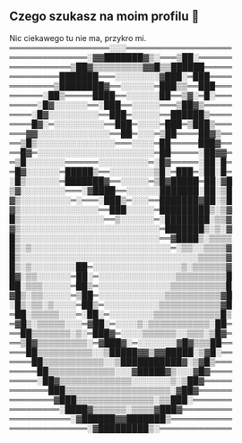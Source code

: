 ## Czego szukasz na moim profilu 🤨

Nic ciekawego tu nie ma, przykro mi.
══════════════════░░░═══════════════════
══════════════░▓▓███████▓▒░═══▒██░══════
═══════════▒██▓▒▒▒▒▒▒▒▒▒▓▓█▒▒██████═════
═════════███████═══░░░░░░░░▓███░═███════
════════▒████████▓══░░░░░░═███▒▒══███═══
══════░██▒═════████══░░░░░░██══▒▓░═█░═══
═════░█▓░░░░░░══░███══░░░░░═══▒██▓▒═════
════░█▓░░░░░░░░░══███═░░░░░══██████▒════
════█▓░═░░░░░░░░░══███═░░░░═███═▒███▒═══
═══▓▓░░░░░░░░░░░░░══██═░░░═▒██════██▓▒══
══▒█▒░░░░░░░░░░░░░░═══░░░░═██═════███▓══
══█▓═░░░░░░░░░░░░░░░░░░░░░═██═════░██▓▓═
═▒█░░░░░░░══════░░░░░░░░░═░█▓═════░██░█═
═█▓░░░░░░═█████▒══░░░░░░░░▒█░═███═░██░█═
░█▒░░░░░░═███████▓══░░░░░═▒█▓█████═██░▓█
▒▓░░░░░░░░═══░▓████══░░░░░░███████░██░▒█
▓▒░░░░░░░░░═░═══░███▒═░░░══███████▓██░▒█
▓▒░░░░░░░░░░░░░░══███░░░░░═█████████▒░▒▓
█▒░░░░░░░░░░░░░░░══▒░░░░░░═░████████░▒▒▓
▓▒░░░░░░░░░░░░░░░░░░░░░░░░░═███████▒░▒░▓
█▒░░░░░░░░░░░░░░░░░░░░░░░░░══▓████▒░▒▒▒▒
█▒░▒░░░░░░░░░░░░░░░░░░░░░░░░░═░▒▒░░▒▒▒▒▓
█▒░░░░░░░░░░░░░░░░░░░░░░░░░░░░░░░░▒▒▒▒▒▓
█▒░▒░░░░░░░░██═░░░░░░░░░░░░░░░░▒░▒▒▒▒▒▒▓
█▓░▒▒░░░░░░═██░═░░░░░░░░░░░░░░▒▒▒▒▒▒▒▒▒█
██░▒▒▒░░░░░═██▒═░░░░░░░░░░░░░▒▒▒▒▒▒▒▒▒▒█
▓█▒░▒▒░░░░░═▒██═░░░░░░░░░░░░▒▒▒▒▒▒▒▒▒▒▓█
░█▒░▒▒░▒░░░░═██▒═░░░░░░░░░░▒▒▒▒▒▒▒▒▒▒▒▓█
═██░▒▒▒▒▒░░░═░██░═░░░░░░░░▒▒▒▒▒▒▒▒▒▒▒▒█▒
═▓█▒░▒▒▒▒▒░░░═▓██░═░░░░▒░▒▒▒▒▒▒▒▒▒▒▒░██═
══██▒▒▒▒▒▒▒░▒░═███▓═░░░░▒▒▒▒▒▒░░▒▒▒░▒█▓═
══▒█▓▒▒▒▒▒▒▒▒▒░═▓███▓░═░░░░░░░▓█▓▒▒▒██══
═══██▒▒▒▒▒▒▒▒▒▒░░▒█████▓▓▒▓▓█████░▒▓█░══
════██▒▒▒▒▒▒▒▒▒▒▒░░▒███████████▓░▒▓█▒═══
═════██▒▒▒▒▒▒▒▒▒▒▒▒░░░▓█████▓▒░░░▓█▓════
═════░██▓▒▒▒▒▒▒▒▒▒▒▒▒▒░░░░░░░▒░▒██▓═════
═══════███▒▒▒▒▒▒▒▒▒▒▒▒▒▒▒▒▒▒▒░▓██▓══════
════════▓███▒▒▒▒▒▒▒▒▒▒▒▒▒▒░▒▒███░═══════
═════════░████▓▒▒▒▒▒▒░▒▒▒▒▓███▓═════════
═══════════░▓██████▓▓███████▒═══════════
══════════════░▓█████████▒░═════════════ 


